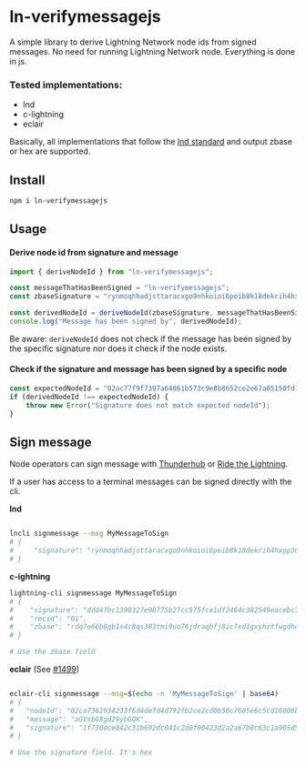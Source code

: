 # ln-verifymessagejs

A simple library to derive Lightning Network node ids from signed messages. No need for running Lightning Network node. Everything is done in js.

### Tested implementations:
- lnd
- c-lightning
- eclair

Basically, all implementations that follow the [lnd standard](https://twitter.com/rusty_twit/status/1182102005914800128) and output zbase or hex are supported.

## Install

```bash
npm i ln-verifymessagejs
```

## Usage

#### Derive node id from signature and message


```ts
import { deriveNodeId } from "ln-verifymessagejs";

const messageThatHasBeenSigned = "ln-verifymessagejs";
const zbaseSignature = "rynmoqhhadjsttaracxgo9nhkoioi6peib8k18dekrih4hxpp36zcbgc6ntyrggc11uhjcb9prcx5py6qo16bk89i458r4n51ghggnxc";

const derivedNodeId = deriveNodeId(zbaseSignature, messageThatHasBeenSigned);
console.log("Message has been signed by", derivedNodeId);
```

Be aware: `deriveNodeId` does not check if the message has been signed by the specific signature nor does it check
if the node exists.


#### Check if the signature and message has been signed by a specific node

```ts
const expectedNodeId = "02ac77f9f7397a64861b573c9e8b8652ce2e67a05150fd166831e9fc167670dfd8";
if (derivedNodeId !== expectedNodeId) {
    throw new Error("Signature does not match expected nodeId");
}

```


## Sign message

Node operators can sign message with [Thunderhub](https://thunderhub.io/) or [Ride the Lightning](https://github.com/Ride-The-Lightning/RTL).

If a user has access to a terminal messages can be signed directly with the cli.

**lnd**
```bash

lncli signmessage --msg MyMessageToSign
# {
#     "signature": "rynmoqhhadjsttaracxgo9nhkoioi6peib8k18dekrih4hxpp36zcbgc6ntyrggc11uhjcb9prcx5py6qo16bk89i458r4n51ghggnxc"
# }
```
**c-ightning**
```bash
lightning-cli signmessage MyMessageToSign
# {
#    "signature": "ddd47bc1398327e98775b27cc575fce1df2464c382549eacebc7233c1cbc4b430f8ee4d654719a1bc281f51b030ba9fa8bf95032c26abfe6e56bb282a9065332",
#    "recid": "01",
#    "zbase": "rdq7e66b8gb1x4c8qs383tmi9uo76jdraqbfj8ic7xd1gxyhztfwgdhqhumfehc4dxbed7e5ycf4u6wm9fedfoukz9uqk471okwocw31"
# }

# Use the zbase field
```

**eclair** (See [#1499](https://github.com/ACINQ/eclair/pull/1499))
```bash

eclair-cli signmessage --msg=$(echo -n 'MyMessageToSign' | base64)
# {
#   "nodeId": "02ca7361934233f6d4defd4d792fb2ce2cd0b50c7605e6c5cd16006bcd5be2bf70",
#   "message": "aGVsbG8gd29ybGQK",
#   "signature": "1f730dce842c31b692dc041c2d0f00423d2a2a67b0c63c1a905d500f09652a5b1a036763a1603333fa589ae92d1f7963428ff170e976d0966a113f4b9f9d0efc7f"
# }

# Use the signature field. It's hex
```

